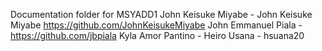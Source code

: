 Documentation folder for MSYADD1
John Keisuke Miyabe - John Keisuke Miyabe https://github.com/JohnKeisukeMiyabe
John Emmanuel Piala - https://github.com/jbpiala
Kyla Amor Pantino - 
Heiro Usana - hsuana20
